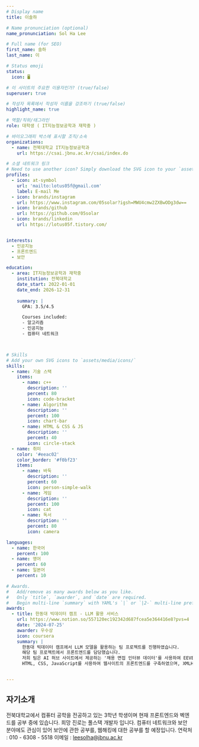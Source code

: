 ```yaml
---
# Display name
title: 이솔하

# Name pronunciation (optional)
name_pronunciation: Sol Ha Lee

# Full name (for SEO)
first_name: 솔하
last_name: 이

# Status emoji
status:
  icon: 🖥️

# 이 사이트의 주요한 이용자인가? (true/false)
superuser: true

# 작성자 목록에서 작성자 이름을 강조하기 (true/false)
highlight_name: true

# 역할/직위/태그라인
role: 대학생 ( IT지능정보공학과 재학중 ) 

# 바이오그래피 박스에 표시할 조직/소속
organizations:
  - name: 전북대학교 IT지능정보공학과 
    url: https://csai.jbnu.ac.kr/csai/index.do

# 소셜 네트워크 링크
# Need to use another icon? Simply download the SVG icon to your `assets/media/icons/` folder.
profiles:
  - icon: at-symbol
    url: 'mailto:lotus05f@gmail.com'
    label: E-mail Me
  - icon: brands/instagram
    url: https://www.instagram.com/05solar?igsh=MWU4cmw2ZXBwODg3dw==
  - icon: brands/github
    url: https://github.com/05solar
  - icon: brands/linkedin
    url: https://lotus05f.tistory.com/


interests:
  - 인공지능
  - 프론트엔드
  - 보안

education:
  - area: IT지능정보공학과 재학중 
    institution: 전북대학교
    date_start: 2022-01-01
    date_end: 2026-12-31
    
    summary: |
      GPA: 3.5/4.5

      Courses included:
      - 알고리즘
      - 인공지능
      - 컴퓨터 네트워크 



# Skills
# Add your own SVG icons to `assets/media/icons/`
skills:
  - name: 기술 스택
    items:
      - name: c++
        description: ''
        percent: 80
        icon: code-bracket
      - name: Algorithm
        description: ''
        percent: 100
        icon: chart-bar
      - name: HTML & CSS & JS
        description: ''
        percent: 40
        icon: circle-stack
  - name: 취미
    color: '#eeac02'
    color_border: '#f0bf23'
    items:
      - name: 바둑
        description: ''
        percent: 60
        icon: person-simple-walk
      - name: 게임
        description: ''
        percent: 100
        icon: cat
      - name: 독서
        description: ''
        percent: 80
        icon: camera

languages:
  - name: 한국어
    percent: 100
  - name: 영어
    percent: 60
  - name: 일본어
    percent: 10

# Awards.
#   Add/remove as many awards below as you like.
#   Only `title`, `awarder`, and `date` are required.
#   Begin multi-line `summary` with YAML's `|` or `|2-` multi-line prefix and indent 2 spaces below.
awards:
  - title: 한동대 빅데이터 캠프 - LLM 활용 서비스  
    url: https://www.notion.so/557120ec192342d687fcea5e364416e8?pvs=4
    date: '2024-07-25'
    awarder: 우수상
    icon: coursera
    summary: |
      한동대 빅데이터 캠프에서 LLM 모델을 활용하는 팀 프로젝트를 진행하였습니다.
      해당 팀 프로젝트에서 프론트엔드를 담당했습니다.
      저희 팀은 AI 허브 사이트에서 제공하는 '채용 면접 인터뷰 데이터'를 사용하여 EEVE 모델을 fine-tuning한 후, '면접 질문 메이커'라는 웹사이트를 제작하였습니다.
      HTML, CSS, JavaScript를 사용하여 웹사이트의 프론트엔드를 구축하였으며, XMLHttpRequest를 이용해 사용자의 입력 데이터를 백엔드 서버로 전송하고, 서버로부터 받은 EEVE 모델의 응답을 실시간으로 웹사이트에 표시하는 기능을 구현했습니다.


---
```


## 자기소개

전북대학교에서 컴퓨터 공학을 전공하고 있는 3학년 학생이며 현재 프론트엔드와 벡엔드를 공부 중에 있습니다. 희망 진로는 풀스택 개발자 입니다. 컴퓨터 네트워크와 보안 분야에도 관심이 있어 보안에 관한 공부를, 웹해킹에 대한 공부를 할 예정입니다. 
연락처 : 010 - 6308 - 5518
이메일 : leesolha@jbnu.ac.kr
